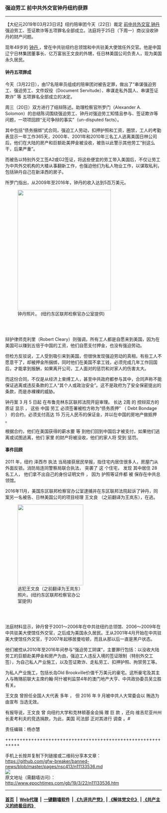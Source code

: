 ### 强迫劳工 前中共外交官钟丹纽约获罪
------------------------

<p>
 【大纪元2019年03月23日讯】纽约陪审团今天（22日）裁定
 <a href="http://www.epochtimes.com/gb/tag/%E5%89%8D%E4%B8%AD%E5%85%B1%E5%A4%96%E4%BA%A4%E5%AE%98.html">
  前中共外交官
 </a>
 <a href="http://www.epochtimes.com/gb/tag/%E9%92%9F%E4%B8%B9.html">
  钟丹
 </a>
 强迫劳工、签证欺诈等五项罪名全部成立。法庭将于25日（下周一）商议没收钟丹的财产问题。
</p>
<p>
 <span class="NormalTextRun BCX2 SCXW84919597">
  现年49岁的
  <a href="http://www.epochtimes.com/gb/tag/%E9%92%9F%E4%B8%B9.html">
   钟丹
  </a>
  ，曾在中共驻纽约总领馆和中共驻美大使馆任外交官。他是中国辽宁日林集团董事长、亿万富翁王文良的外甥，任日林美国公司负责人，现为美国永久居民。
 </span>
</p>
<h4>
 <span class="NormalTextRun BCX2 SCXW84919597">
  钟丹五项罪成
 </span>
</h4>
<p>
 今天（3月22日），由17名陪审员组成的陪审团对被告定罪，做出了“串谋强迫劳工、强迫劳工、文件奴役（Document Servitude）、串谋走私外国人、串谋签证欺诈”
 <span class="NormalTextRun BCX2 SCXW84919597">
  等
 </span>
 五项罪名全部成立的决定。
</p>
<p>
 周三（20日）双方进行了结辩陈述。助理检察官所罗门（Alexander A. Solomon）的总结陈词围绕强迫劳工、钟丹对强迫劳工知情且参与、签证欺诈等问题，一项项回顾“无可争辩的事实”（un-disputed facts）。
</p>
<p>
 其中包括“债务捆绑”式合同，强迫工人劳动，扣押护照和工资，圈禁，工人的考勤表显示一年工作365天，2000年、2001年和2010年三名工人逃离美国日林公司后，他们在大陆的房产和巨额赴美押金被没收，被告以此警示其他劳工“别这么干，后果严重”。
</p>
<p>
 而被告以特别外交工签A2或G2签证，将这些便宜的劳工带入美国后，不仅让劳工为中共外交机构的大楼从事翻新工作，也强迫他们为私人物业工作，以谋取私利，包括钟丹自己在新泽西的房子。
</p>
<p>
 所罗门指出，从2009年至2016年，钟丹的收入达到5百万美元。
</p>
<figure class="wp-caption aligncenter" id="attachment_11133659" style="width: 300px">
 <a href="http://i.epochtimes.com/assets/uploads/2019/03/158e6adda852d743_ttl7dayq5z_0001.jpg">
  <img alt="" class="wp-image-11133659 size-small" height="388" src="http://i.epochtimes.com/assets/uploads/2019/03/158e6adda852d743_ttl7dayq5z_0001-300x388.jpg" width="300"/>
 </a>
 <br/><figcaption class="wp-caption-text">
  钟丹照片。 (纽约东区联邦检察官办公室提供)
 </figcaption><br/>
</figure><br/>
<p>
 辩护律师克利里（Robert Cleary）则强调，所有工人都是自愿来到美国，因为在美国可以赚到五倍于中国的工资，他们自愿支付押金，也没有强迫劳动。
</p>
<p>
 但检方反驳说，工人受到吸引来到美国，但很快发现强迫劳动的真相，有些工人不愿意干了，却被押金所捆绑，同时他们在美国不拿工钱，必须完成几年工作回国后，才能拿到报酬，如果离开公司，工人面对的惩罚和对家人的伤害太大。
</p>
<p>
 而这份合同，不仅是从经济上束缚工人，甚至中共政府都参与其中，合同声称不能保证逃离或违反条款的工人“其个人或政治安全”。这不是政府为了安全保密提出的条款，而是赤裸裸的威胁。
</p>
<p>
 <span class="NormalTextRun BCX2 SCXW84919597">
  钟丹案
 </span>
 <span class="NormalTextRun BCX2 SCXW84919597">
  3
 </span>
 <span class="NormalTextRun BCX2 SCXW84919597">
  月
 </span>
 <span class="NormalTextRun BCX2 SCXW84919597">
  5
 </span>
 <span class="NormalTextRun BCX2 SCXW84919597">
  日起
 </span>
 <span class="NormalTextRun BCX2 SCXW84919597">
  在布鲁克林东区联邦法院开庭审理。
 </span>
 <span class="NormalTextRun BCX2 SCXW84919597">
  长达
 </span>
 <span class="NormalTextRun BCX2 SCXW84919597">
  2周
 </span>
 <span class="NormalTextRun BCX2 SCXW84919597">
  的
 </span>
 <span class="NormalTextRun BCX2 SCXW84919597">
  控辩双方的质证
 </span>
 <span class="NormalTextRun BCX2 SCXW84919597">
  显示
 </span>
 <span class="NormalTextRun BCX2 SCXW84919597">
  ，
 </span>
 <span class="NormalTextRun BCX2 SCXW84919597">
  这些
 </span>
 <span class="NormalTextRun BCX2 SCXW84919597">
  中国
 </span>
 <span class="NormalTextRun BCX2 SCXW84919597">
  劳工
 </span>
 <span class="NormalTextRun BCX2 SCXW84919597">
  必须签署被检方称为“债务质押”
 </span>
 <span class="NormalTextRun BCX2 SCXW84919597">
  （
 </span>
 <span class="NormalTextRun BCX2 SCXW84919597">
  Debt Bondage
 </span>
 <span class="NormalTextRun BCX2 SCXW84919597">
  ）
 </span>
 <span class="NormalTextRun BCX2 SCXW84919597">
  的合约，必须支付高达
 </span>
 <span class="NormalTextRun BCX2 SCXW84919597">
  15
 </span>
 <span class="NormalTextRun BCX2 SCXW84919597">
  万元人民币的保证金，并以在中国的房地产做抵押
 </span>
 <span class="NormalTextRun BCX2 SCXW84919597">
  。
 </span>
</p>
<p>
 <span class="NormalTextRun BCX2 SCXW84919597">
  根据合约，他们在美国获得的薪水要
 </span>
 <span class="NormalTextRun BCX2 SCXW84919597">
  等
 </span>
 <span class="NormalTextRun BCX2 SCXW84919597">
  到他们回到中国后才被支付，如果他们逃离或试图逃离，他们
 </span>
 <span class="NormalTextRun BCX2 SCXW84919597">
  家里
 </span>
 <span class="NormalTextRun BCX2 SCXW84919597">
  的财产将被没收，他们的家人将
 </span>
 <span class="NormalTextRun BCX2 SCXW84919597">
  受到
 </span>
 <span class="NormalTextRun BCX2 SCXW84919597">
  惩罚。
 </span>
</p>
<h4>
 事件回顾
</h4>
<p>
 <span class="NormalTextRun BCX2 SCXW84919597">
  2011
 </span>
 <span class="NormalTextRun BCX2 SCXW84919597">
  年，纽约
 </span>
 <span class="NormalTextRun BCX2 SCXW84919597">
  泽西市
 </span>
 <span class="NormalTextRun BCX2 SCXW84919597">
  执法
 </span>
 <span class="NormalTextRun BCX2 SCXW84919597">
  当局接获居民举报，指住宅内居住很多人，房屋门从外面反锁。消防局连同警察局联合执法，
 </span>
 <span class="NormalTextRun BCX2 SCXW84919597">
  突袭了
 </span>
 <span class="NormalTextRun BCX2 SCXW84919597">
  这
 </span>
 <span class="NormalTextRun BCX2 SCXW84919597">
  个住宅，
 </span>
 <span class="NormalTextRun BCX2 SCXW84919597">
  发现
 </span>
 <span class="NormalTextRun BCX2 SCXW84919597">
  其中居住
 </span>
 <span class="NormalTextRun BCX2 SCXW84919597">
  28
 </span>
 <span class="NormalTextRun BCX2 SCXW84919597">
  名工人，
 </span>
 <span class="NormalTextRun BCX2 SCXW84919597">
  他们拿不出自己的身份证明文件
 </span>
 <span class="NormalTextRun BCX2 SCXW84919597">
  ，
 </span>
 <span class="NormalTextRun BCX2 SCXW84919597">
  因为
 </span>
 <span class="NormalTextRun BCX2 SCXW84919597">
  护照等证件都
 </span>
 <span class="NormalTextRun BCX2 SCXW84919597">
  被
 </span>
 <span class="NormalTextRun BCX2 SCXW84919597">
  保存在中共总领馆。
 </span>
</p>
<p>
 2016年11月，美国东区联邦检察官办公室逮捕并在东区联邦法院起诉了钟丹，同案另一名被告、日林美国公司的项目经理
 <span class="NormalTextRun BCX2 SCXW84919597">
  王文良
 </span>
 （之前翻译为王岚东），在逃。
</p>
<figure class="wp-caption aligncenter" id="attachment_11133668" style="width: 211px">
 <a href="http://i.epochtimes.com/assets/uploads/2019/03/158e6ae99f68138f_ttl7day58a_img7.jpg">
  <img alt="" class="size-full wp-image-11133668" height="260" src="http://i.epochtimes.com/assets/uploads/2019/03/158e6ae99f68138f_ttl7day58a_img7.jpg" width="211"/>
 </a>
 <br/><figcaption class="wp-caption-text">
  逃犯王文良（之前翻译为王岚东）照片。(纽约东区联邦检察官办公室提供)
 </figcaption><br/>
</figure><br/>
<p>
 法庭材料显示，钟丹曾于2001〜2006年在中共驻纽约总领馆、2006〜2009年在中共驻美大使馆任外交官，之后成为美国永久居民。王从2001年4月开始在中共驻美大使馆任外交官，于2007年起移居曼哈顿，而且从那以后一直是黑户状态。
</p>
<p>
 他们被控从2010年至2016年间参与“强迫劳工阴谋”，主要罪行包括：以没收大陆劳工的巨额赴美押金和房产为由，强迫工人违反入境的签证限制（特别外交工签），为自己私人产业施工，以及签证欺诈、走私劳工、扣押护照、拘禁劳工等。
</p>
<p>
 为私人产业施工，包括长岛Old Brookville价值千万美元的豪宅。这所豪宅及其主人与贿赂前联大主席约翰·阿什被判监禁4年的澳门地产大亨、中共政协委员吴立胜有关。
</p>
<p>
 <span class="NormalTextRun BCX2 SCXW84919597">
  王文良
 </span>
 <span class="NormalTextRun BCX2 SCXW84919597">
  曾担任全国人大代表
 </span>
 <span class="NormalTextRun BCX2 SCXW84919597">
  多年
 </span>
 <span class="NormalTextRun BCX2 SCXW84919597">
  ，
 </span>
 <span class="NormalTextRun BCX2 SCXW84919597">
  但
 </span>
 <span class="NormalTextRun BCX2 SCXW84919597">
  2016
 </span>
 <span class="NormalTextRun BCX2 SCXW84919597">
  年
 </span>
 <span class="NormalTextRun BCX2 SCXW84919597">
  9
 </span>
 <span class="NormalTextRun BCX2 SCXW84919597">
  月被中共人大常委会以
 </span>
 <span class="NormalTextRun BCX2 SCXW84919597">
  贿选为由宣布
 </span>
 <span class="NormalTextRun BCX2 SCXW84919597">
  当选无效。
 </span>
</p>
<p>
 <span class="NormalTextRun BCX2 SCXW84919597">
  有报导说，王文良
 </span>
 <span class="NormalTextRun BCX2 SCXW84919597">
  曾
 </span>
 <span class="NormalTextRun BCX2 SCXW84919597">
  向纽约大学和克林顿基金会捐
 </span>
 <span class="NormalTextRun BCX2 SCXW84919597">
  赠
 </span>
 <span class="NormalTextRun BCX2 SCXW84919597">
  巨
 </span>
 <span class="NormalTextRun BCX2 SCXW84919597">
  款
 </span>
 <span class="NormalTextRun BCX2 SCXW84919597">
  ，还向
 </span>
 <span class="NormalTextRun BCX2 SCXW84919597">
  维吉尼亚州州长麦考利夫的竞选捐款，为此，美国
 </span>
 <span class="NormalTextRun BCX2 SCXW84919597">
  司法部
 </span>
 <span class="NormalTextRun BCX2 SCXW84919597">
  正对其进行
 </span>
 <span class="NormalTextRun BCX2 SCXW84919597">
  调查
 </span>
 <span class="NormalTextRun BCX2 SCXW84919597">
  。#
 </span>
</p>
<p>
 责任编辑：杨亦慧
</p>

+++++++++++++++++++++++++++++++++++++++++++++++++++++++++++<br/><br/>
手机上长按并复制下列链接或二维码分享本文章：<br/>
https://github.com/gfw-breaker/banned-news/blob/master/pages/nsc413/n11133536.md <br/>
<a href='https://github.com/gfw-breaker/banned-news/blob/master/pages/nsc413/n11133536.md'><img src='https://github.com/gfw-breaker/banned-news/blob/master/pages/nsc413/n11133536.md.png'/></a> <br/>
原文地址（需翻墙访问）：http://www.epochtimes.com/gb/19/3/22/n11133536.htm


------------------------
#### [首页](https://github.com/gfw-breaker/banned-news/blob/master/README.md) &nbsp;|&nbsp; [Web代理](https://github.com/labour-camp/helloworld) &nbsp;|&nbsp; [一键翻墙软件](https://github.com/gfw-breaker/nogfw/blob/master/README.md) &nbsp;| [《九评共产党》](https://github.com/gfw-breaker/9ping.md/blob/master/README.md#九评之一评共产党是什么) | [《解体党文化》](https://github.com/gfw-breaker/jtdwh.md/blob/master/README.md) | [《共产主义的终极目的》](https://github.com/gfw-breaker/gczydzjmd.md/blob/master/README.md)

